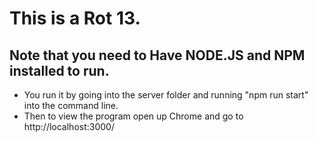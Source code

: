 # This is a Rot 13.

## Note that you need to Have NODE.JS and NPM installed to run.

- You run it by going into the server folder and running "npm run start" into the command line.
- Then to view the program open up Chrome and go to http://localhost:3000/
